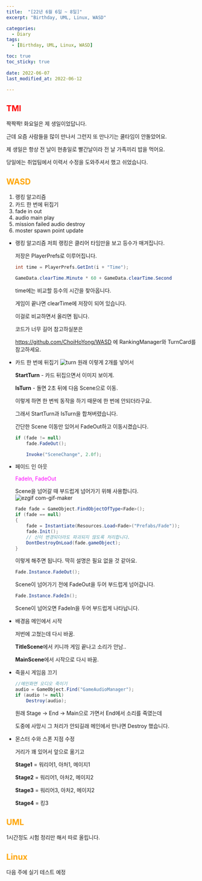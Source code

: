 ```yaml
---
title:  "[22년 6월 6일 ~ 8일]"
excerpt: "Birthday, UML, Linux, WASD"

categories:
  - Diary
tags:
  - [Birthday, UML, Linux, WASD]

toc: true
toc_sticky: true
 
date: 2022-06-07
last_modified_at: 2022-06-12

---
```

## <span style="color:red">TMI</span>
짝짝짝! 화요일은 제 생일이었답니다.

근데 요즘 사람들을 많이 만나서 그런지 또 만나기는 쿨타임이 안돌았어요.

제 생일은 항상 전 날이 현충일로 빨간날이라 전 날 가족끼리 밥을 먹어요.

당일에는 취업팀에서 이력서 수정을 도와주셔서 했고 쉬었습니다.

## <span style="color:orange">WASD</span>
1. 랭킹 알고리즘
2. 카드 한 번에 뒤집기
3. fade in out
4. audio main play
5. mission failed audio destroy
6. moster spawn point update

- 랭킹 알고리즘
  저희 랭킹은 클리어 타임만을 보고 등수가 매겨집니다.

  저장은 PlayerPrefs로 이루어집니다.
  ```c#
  int time = PlayerPrefs.GetInt(i + "Time");

  GameData.clearTime.Minute * 60 + GameData.clearTime.Second
  ```
  time에는 비교할 등수의 시간을 찾아옵니다.  
  
  게임이 끝나면 clearTime에 저장이 되어 있습니다.

  이걸로 비교하면서 올리면 됩니다.

  코드가 너무 길어 참고하실분은 

  https://github.com/ChoiHoYong/WASD 에 RankingManager와 TurnCard를 참고하세요.

- 카드 한 번에 뒤집기
  ![turn](https://user-images.githubusercontent.com/102167336/173224749-fd5c9ee8-a077-4390-8d48-f41abd57c7b2.png)
  원래 이렇게 2개를 넣어서 
  
  **StartTurn** - 카드 뒤집으면서 이미지 보이게.

  **IsTurn** - 돌면 2초 뒤에 다음 Scene으로 이동. 

  이렇게 하면 한 번씩 동작을 하기 때문에 한 번에 안되더라구요.

  그래서 StartTurn과 IsTurn을 합쳐버렸습니다.

  간단한 Scene 이동만 있어서 FadeOut하고 이동시켰습니다.

  ```c#
  if (fade != null)
      fade.FadeOut();

      Invoke("SceneChange", 2.0f);
  ```

- 페이드 인 아웃
  
  <span style="color:Fuchsia">FadeIn, FadeOut</span> 

  Scene을 넘어갈 때 부드럽게 넘어가기 위해 사용합니다.
  ![ezgif com-gif-maker](https://user-images.githubusercontent.com/102167336/173224396-20e7a47e-e412-4c46-a229-6b8f3b341271.gif)


  ```c#
  Fade fade = GameObject.FindObjectOfType<Fade>();
  if (fade == null)
  {
      fade = Instantiate(Resources.Load<Fade>("Prefabs/Fade"));
      fade.Init();
      // 신이 변경되더라도 파괴되지 않도록 처리합니다.
      DontDestroyOnLoad(fade.gameObject);
  }
  ```

  이렇게 해주면 됩니다. 딱히 설명은 필요 없을 것 같아요.

  ```c#
  Fade.Instance.FadeOut();
  ```

  Scene이 넘어가기 전에 FadeOut을 두어 부드럽게 넘어갑니다.

  ```c#
  Fade.Instance.FadeIn();
  ```

  Scene이 넘어오면 FadeIn을 두어 부드럽게 나타납니다.

- 배경음 메인에서 시작
  
  저번에 고쳤는데 다시 바꿈.
  
  **TitleScene**에서 키니까 게임 끝나고 소리가 안남..

  **MainScene**에서 시작으로 다시 바꿈.

- 죽을시 게임음 끄기
  
  ```c#
  //메인화면 오디오 죽이기
  audio = GameObject.Find("GameAudioManager");
  if (audio != null)
      Destroy(audio);
  ```
  원래 Stage -> End -> Main으로 가면서 End에서 소리를 죽였는데

  도중에 사망시 그 처리가 안되길래 메인에서 만나면 Destroy 했습니다. 

- 몬스터 수와 스폰 지점 수정
  
  거리가 꽤 있어서 앞으로 옮기고

  **Stage1** = 워리어1, 아처1, 메이지1

  **Stage2** = 워리어1, 아처2, 메이지2

  **Stage3** = 워리어3, 아처2, 메이지2

  **Stage4** = 킹3

## <span style="color:orange">UML</span>
1시간정도 시험 정리만 해서 따로 올립니다.
## <span style="color:orange">Linux</span>
다음 주에 실기 테스트 예정